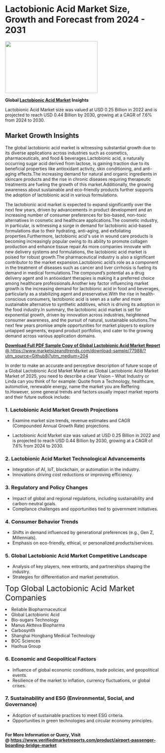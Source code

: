 <H1>Lactobionic Acid Market Size, Growth and Forecast from 2024 - 2031</H1><img class="aligncenter size-medium wp-image-584254" src="https://thirdeyenews.in/wp-content/uploads/2024/09/Global-Market-Research-300x168.jpeg" alt="" width="300" height="168" /><p><strong>Global&nbsp;<a href="https://www.marketsizeandtrends.com/download-sample/77988/?utm_source=Github8j?utm_medium=204">Lactobionic Acid Market</a> Insights</strong></p><p>Lactobionic Acid Market size was valued at USD 0.25 Billion in 2022 and is projected to reach USD 0.44 Billion by 2030, growing at a CAGR of 7.6% from 2024 to 2030.</p><p><h2>Market Growth Insights</h2> <p>The global lactobionic acid market is witnessing substantial growth due to its diverse applications across industries such as cosmetics, pharmaceuticals, and food & beverages.Lactobionic acid, a naturally occurring sugar acid derived from lactose, is gaining traction due to its beneficial properties like antioxidant activity, skin conditioning, and anti-aging effects.The increasing demand for natural and organic ingredients in skincare products and the rise in chronic diseases requiring therapeutic treatments are fueling the growth of this market.Additionally, the growing awareness about sustainable and eco-friendly products further supports the adoption of lactobionic acid in various formulations.</p> <p><a href="#"></a></p> <p>The lactobionic acid market is expected to expand significantly over the next few years, driven by advancements in product development and an increasing number of consumer preferences for bio-based, non-toxic alternatives in cosmetic and healthcare applications.The cosmetic industry, in particular, is witnessing a surge in demand for lactobionic acid-based formulations due to their hydrating, anti-aging, and exfoliating properties.Furthermore, lactobionic acid's use in wound care products is becoming increasingly popular owing to its ability to promote collagen production and enhance tissue repair.As more companies innovate with new delivery systems and formulations, the lactobionic acid market is poised for robust growth.The pharmaceutical industry is also a significant contributor to the market expansion.Lactobionic acid’s role as a component in the treatment of diseases such as cancer and liver cirrhosis is fueling its demand in medical formulations.The compound’s potential as a drug delivery agent and in antioxidant therapies is making it a preferred choice among healthcare professionals.Another key factor influencing market growth is the increasing demand for lactobionic acid in food and beverages, particularly as a stabilizing agent and preservative.With the rise in health-conscious consumers, lactobionic acid is seen as a safer and more sustainable alternative to synthetic additives, which is driving its adoption in the food industry.In summary, the lactobionic acid market is set for exponential growth, driven by innovation across industries, heightened consumer awareness, and the pursuit of natural, sustainable solutions.The next few years promise ample opportunities for market players to explore untapped segments, expand product portfolios, and cater to the growing demand across various application domains.<p><a href="#"></p><p><span class=""><strong>Download Full PDF Sample Copy of Global Lactobionic Acid Market Report</strong> @ <a href="https://www.marketsizeandtrends.com/download-sample/77988/?utm_source=Github8j?utm_medium=204" target="_blank">https://www.marketsizeandtrends.com/download-sample/77988/?utm_source=Github8j?utm_medium=204</a></span></p><p>In order to make an accurate and perceptive description of future scope of a Global&nbsp;Lactobionic Acid Market Market as Global&nbsp;Lactobionic Acid Market Market of 2025, you need to describe a clear Vision &ndash; What Industry or Linda can you think of for example: Quote from a Technology, healthcare, automotive, renewable energy, name the market you are Reffering to.However, some general trends and factors usually impact market reports and their future outlook include:</p><h3>1.&nbsp;<strong>Lactobionic Acid Market Growth Projections</strong></h3><ul><li>Examine market size trends, revenue estimates and CAGR (Compounded Annual Growth Rate) projections.</li><li><p>Lactobionic Acid Market size was valued at USD 0.25 Billion in 2022 and is projected to reach USD 0.44 Billion by 2030, growing at a CAGR of 7.6% from 2024 to 2030.</p></li></ul><h3>2.&nbsp;<strong>Lactobionic Acid Market Technological Advancements</strong></h3><ul><li>Integration of AI, IoT, blockchain, or automation in the industry.</li><li>Innovations driving cost reductions or improving efficiency.</li></ul><h3>3.&nbsp;<strong>Regulatory and Policy Changes</strong></h3><ul><li>Impact of global and regional regulations, including sustainability and carbon-neutral goals.</li><li>Compliance challenges and opportunities tied to government initiatives.</li></ul><h3>4.&nbsp;<strong>Consumer Behavior Trends</strong></h3><ul><li>Shifts in demand influenced by generational preferences (e.g., Gen Z, Millennials).</li><li>Emphasis on eco-friendly, ethical, or personalized products/services.</li></ul><h3>5.&nbsp;<strong>Global Lactobionic Acid Market Competitive Landscape</strong></h3><ul><li>Analysis of key players, new entrants, and partnerships shaping the industry.</li><li>Strategies for differentiation and market penetration.</li></ul><p data-pm-slice="1 1 []"><span style="color: inherit; font-family: inherit; font-size: 25px;">Top Global Lactobionic Acid Market Companies</span></p><div class="" data-test-id=""><p><li>Reliable Biopharmaceutical</li><li> Global Lactobionic Acid</li><li> Bio-sugars Technology</li><li> Manus Aktteva Biopharma</li><li> Carbosynth</li><li> Shanghai Hongbang Medical Technology</li><li> BOC Sciences</li><li> Haohua Group</li></p></div><h3>6.&nbsp;<strong>Economic and Geopolitical Factors</strong></h3><ul><li>Influence of global economic conditions, trade policies, and geopolitical events.</li><li>Resilience of the market to inflation, currency fluctuations, or global crises.</li></ul><h3>7.&nbsp;<strong>Sustainability and ESG (Environmental, Social, and Governance)</strong></h3><ul><li>Adoption of sustainable practices to meet ESG criteria.</li><li>Opportunities in green technologies and circular economy principles.</li></ul><h2><strong style="font-size: 14px;">For More Information or Query, Visit @&nbsp;</strong><a style="background-color: #ffffff; font-size: 14px;" href="https://www.marketsizeandtrends.com/report/lactobionic-acid-market/" target="_blank">https://www.verifiedmarketreports.com/product/airport-passenger-boarding-bridge-market</a></h2>